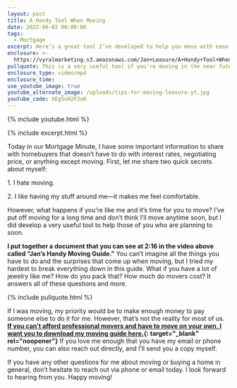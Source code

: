 ```yaml
---
layout: post
title: A Handy Tool When Moving
date: 2022-06-02 00:00:00
tags:
  - Mortgage
excerpt: Here’s a great tool I’ve developed to help you move with ease.
enclosure: >-
  https://vyralmarketing.s3.amazonaws.com/Jan+Leasure/A+Handy+Tool+When+Moving.mp4
pullquote: This is a very useful tool if you’re moving in the near future.
enclosure_type: video/mp4
enclosure_time:
use_youtube_image: true
youtube_alternate_image: /uploads/tips-for-moving-leasure-yt.jpg
youtube_code: XEg5vH2FJu0
---
```

{% include youtube.html %}

{% include excerpt.html %}

Today in our Mortgage Minute, I have some important information to share with homebuyers that doesn’t have to do with interest rates, negotiating price, or anything except moving. First, let me share two quick secrets about myself:

1\. I hate moving.

2\. I like having my stuff around me—it makes me feel comfortable.

However, what happens if you’re like me and it’s time for you to move? I’ve put off moving for a long time and don’t think I’ll move anytime soon, but I did develop a very useful tool to help those of you who are planning to soon.

**I put together a document that you can see at 2:16 in the video above called “Jan’s Handy Moving Guide.”** You can’t imagine all the things you have to do and the surprises that come up when moving, but I tried my hardest to break everything down in this guide. What if you have a lot of jewelry like me? How do you pack that? How much do movers cost? It answers all of these questions and more.

{% include pullquote.html %}

If I was moving, my priority would be to make enough money to pay someone else to do it for me. However, that’s not the reality for most of us. **[If you can’t afford professional movers and have to move on your own, I want you to download my moving guide here.](https://mortgagemoneygirl.com/uploads/MOVING-CHECKLIST_new-Jan-Flyer.pdf){: target="_blank" rel="noopener"}** If you love me enough that you have my email or phone number, you can also reach out directly, and I’ll send you a copy myself.

If you have any other questions for me about moving or buying a home in general, don’t hesitate to reach out via phone or email today. I look forward to hearing from you. Happy moving\!
